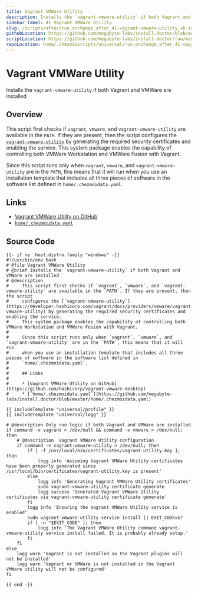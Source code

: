 ```yaml
---
title: Vagrant VMWare Utility
description: Installs the `vagrant-vmware-utility` if both Vagrant and VMWare are installed
sidebar_label: 41 Vagrant VMWare Utility
slug: /scripts/after/run_onchange_after_41-vagrant-vmware-utility.sh.tmpl
githubLocation: https://github.com/megabyte-labs/install.doctor/blob/master/home/.chezmoiscripts/universal/run_onchange_after_41-vagrant-vmware-utility.sh.tmpl
scriptLocation: https://github.com/megabyte-labs/install.doctor/raw/master/home/.chezmoiscripts/universal/run_onchange_after_41-vagrant-vmware-utility.sh.tmpl
repoLocation: home/.chezmoiscripts/universal/run_onchange_after_41-vagrant-vmware-utility.sh.tmpl
---
```

# Vagrant VMWare Utility

Installs the `vagrant-vmware-utility` if both Vagrant and VMWare are installed

## Overview

This script first checks if `vagrant`, `vmware`, and `vagrant-vmware-utility` are available in the `PATH`. If they are present, then the script
configures the [`vagrant-vmware-utility`](https://developer.hashicorp.com/vagrant/docs/providers/vmware/vagrant-vmware-utility) by generating the required security certificates and enabling the service.
This system package enables the capability of controlling both VMWare Workstation and VMWare Fusion with Vagrant.

Since this script runs only when `vagrant`, `vmware`, and `vagrant-vmware-utility` are in the `PATH`, this means that it will run
when you use an installation template that includes all three pieces of software in the software list defined in
`home/.chezmoidata.yaml`.

## Links

* [Vagrant VMWare Utility on GitHub](https://github.com/hashicorp/vagrant-vmware-desktop)
* [`home/.chezmoidata.yaml`](https://github.com/megabyte-labs/install.doctor/blob/master/home/.chezmoidata.yaml)



## Source Code

```
{{- if ne .host.distro.family "windows" -}}
#!/usr/bin/env bash
# @file Vagrant VMWare Utility
# @brief Installs the `vagrant-vmware-utility` if both Vagrant and VMWare are installed
# @description
#     This script first checks if `vagrant`, `vmware`, and `vagrant-vmware-utility` are available in the `PATH`. If they are present, then the script
#     configures the [`vagrant-vmware-utility`](https://developer.hashicorp.com/vagrant/docs/providers/vmware/vagrant-vmware-utility) by generating the required security certificates and enabling the service.
#     This system package enables the capability of controlling both VMWare Workstation and VMWare Fusion with Vagrant.
#
#     Since this script runs only when `vagrant`, `vmware`, and `vagrant-vmware-utility` are in the `PATH`, this means that it will run
#     when you use an installation template that includes all three pieces of software in the software list defined in
#     `home/.chezmoidata.yaml`.
#
#     ## Links
#
#     * [Vagrant VMWare Utility on GitHub](https://github.com/hashicorp/vagrant-vmware-desktop)
#     * [`home/.chezmoidata.yaml`](https://github.com/megabyte-labs/install.doctor/blob/master/home/.chezmoidata.yaml)

{{ includeTemplate "universal/profile" }}
{{ includeTemplate "universal/logg" }}

# @description Only run logic if both Vagrant and VMWare are installed
if command -v vagrant > /dev/null && command -v vmware > /dev/null; then
    # @description  Vagrant VMWare Utility configuration
    if command -v vagrant-vmware-utility > /dev/null; then
        if [ -f /usr/local/bin/certificates/vagrant-utility.key ]; then
            logg info 'Assuming Vagrant VMWare Utility certificates have been properly generated since /usr/local/bin/certificates/vagrant-utility.key is present'
        else
            logg info 'Generating Vagrant VMWare Utility certificates'
            sudo vagrant-vmware-utility certificate generate
            logg success 'Generated Vagrant VMWare Utility certificates via vagrant-vmware-utility certificate generate'
        fi
        logg info 'Ensuring the Vagrant VMWare Utility service is enabled'
        sudo vagrant-vmware-utility service install || EXIT_CODE=$?
        if [ -n "$EXIT_CODE" ]; then
            logg info 'The Vagrant VMWare Utility command vagrant-vmware-utility service install failed. It is probably already setup.'
        fi
    fi
else
    logg warn 'Vagrant is not installed so the Vagrant plugins will not be installed'
    logg warn 'Vagrant or VMWare is not installed so the Vagrant VMWare utility will not be configured'
fi

{{ end -}}
```
